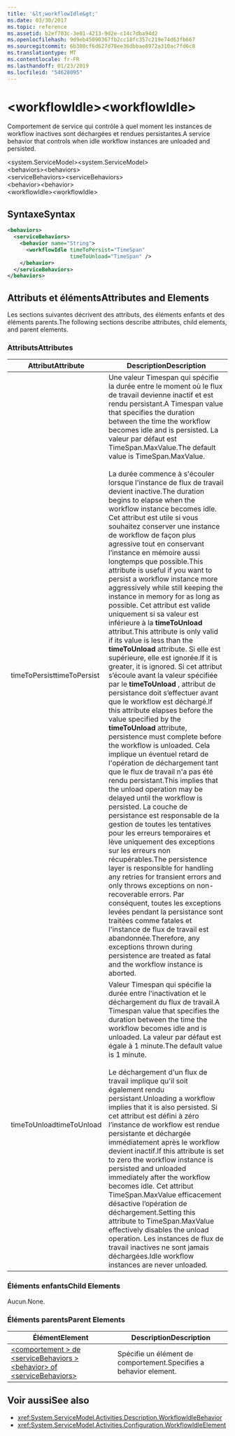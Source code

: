 ```yaml
---
title: '&lt;workflowIdle&gt;'
ms.date: 03/30/2017
ms.topic: reference
ms.assetid: b2ef703c-3e01-4213-9d2e-c14c7dba94d2
ms.openlocfilehash: 9d9eb45090367fb2cc18fc357c219e74d63fb667
ms.sourcegitcommit: 6b308cf6d627d78ee36dbbae8972a310ac7fd6c8
ms.translationtype: MT
ms.contentlocale: fr-FR
ms.lasthandoff: 01/23/2019
ms.locfileid: "54628095"
---
```

# <a name="ltworkflowidlegt"></a><span data-ttu-id="16026-102">&lt;workflowIdle&gt;</span><span class="sxs-lookup"><span data-stu-id="16026-102">&lt;workflowIdle&gt;</span></span>
<span data-ttu-id="16026-103">Comportement de service qui contrôle à quel moment les instances de workflow inactives sont déchargées et rendues persistantes.</span><span class="sxs-lookup"><span data-stu-id="16026-103">A service behavior that controls when idle workflow instances are unloaded and persisted.</span></span>  
  
<span data-ttu-id="16026-104">\<system.ServiceModel></span><span class="sxs-lookup"><span data-stu-id="16026-104">\<system.ServiceModel></span></span>  
<span data-ttu-id="16026-105">\<behaviors></span><span class="sxs-lookup"><span data-stu-id="16026-105">\<behaviors></span></span>  
<span data-ttu-id="16026-106">\<serviceBehaviors></span><span class="sxs-lookup"><span data-stu-id="16026-106">\<serviceBehaviors></span></span>  
<span data-ttu-id="16026-107">\<behavior></span><span class="sxs-lookup"><span data-stu-id="16026-107">\<behavior></span></span>  
<span data-ttu-id="16026-108">\<workflowIdle></span><span class="sxs-lookup"><span data-stu-id="16026-108">\<workflowIdle></span></span>  
  
## <a name="syntax"></a><span data-ttu-id="16026-109">Syntaxe</span><span class="sxs-lookup"><span data-stu-id="16026-109">Syntax</span></span>  
  
```xml  
<behaviors>
  <serviceBehaviors>
    <behavior name="String">
      <workflowIdle timeToPersist="TimeSpan" 
                    timeToUnload="TimeSpan" />
    </behavior>
  </serviceBehaviors>
</behaviors>  
```  
  
## <a name="attributes-and-elements"></a><span data-ttu-id="16026-110">Attributs et éléments</span><span class="sxs-lookup"><span data-stu-id="16026-110">Attributes and Elements</span></span>  
 <span data-ttu-id="16026-111">Les sections suivantes décrivent des attributs, des éléments enfants et des éléments parents.</span><span class="sxs-lookup"><span data-stu-id="16026-111">The following sections describe attributes, child elements, and parent elements.</span></span>  
  
### <a name="attributes"></a><span data-ttu-id="16026-112">Attributs</span><span class="sxs-lookup"><span data-stu-id="16026-112">Attributes</span></span>  
  
|<span data-ttu-id="16026-113">Attribut</span><span class="sxs-lookup"><span data-stu-id="16026-113">Attribute</span></span>|<span data-ttu-id="16026-114">Description</span><span class="sxs-lookup"><span data-stu-id="16026-114">Description</span></span>|  
|---------------|-----------------|  
|<span data-ttu-id="16026-115">timeToPersist</span><span class="sxs-lookup"><span data-stu-id="16026-115">timeToPersist</span></span>|<span data-ttu-id="16026-116">Une valeur Timespan qui spécifie la durée entre le moment où le flux de travail devienne inactif et est rendu persistant.</span><span class="sxs-lookup"><span data-stu-id="16026-116">A Timespan value that specifies the duration between the time the workflow becomes idle and is persisted.</span></span> <span data-ttu-id="16026-117">La valeur par défaut est TimeSpan.MaxValue.</span><span class="sxs-lookup"><span data-stu-id="16026-117">The default value is TimeSpan.MaxValue.</span></span><br /><br /> <span data-ttu-id="16026-118">La durée commence à s'écouler lorsque l'instance de flux de travail devient inactive.</span><span class="sxs-lookup"><span data-stu-id="16026-118">The duration begins to elapse when the workflow instance becomes idle.</span></span> <span data-ttu-id="16026-119">Cet attribut est utile si vous souhaitez conserver une instance de workflow de façon plus agressive tout en conservant l’instance en mémoire aussi longtemps que possible.</span><span class="sxs-lookup"><span data-stu-id="16026-119">This attribute  is useful if you want to persist a workflow instance more aggressively while still keeping the instance in memory for as long as possible.</span></span> <span data-ttu-id="16026-120">Cet attribut est valide uniquement si sa valeur est inférieure à la **timeToUnload** attribut.</span><span class="sxs-lookup"><span data-stu-id="16026-120">This attribute  is only valid if its value is less than the **timeToUnload** attribute.</span></span> <span data-ttu-id="16026-121">Si elle est supérieure, elle est ignorée.</span><span class="sxs-lookup"><span data-stu-id="16026-121">If it is greater, it is ignored.</span></span> <span data-ttu-id="16026-122">Si cet attribut s’écoule avant la valeur spécifiée par le **timeToUnload** , attribut de persistance doit s’effectuer avant que le workflow est déchargé.</span><span class="sxs-lookup"><span data-stu-id="16026-122">If this attribute elapses before the value specified by the **timeToUnload** attribute, persistence must complete before the workflow is unloaded.</span></span> <span data-ttu-id="16026-123">Cela implique un éventuel retard de l'opération de déchargement tant que le flux de travail n'a pas été rendu persistant.</span><span class="sxs-lookup"><span data-stu-id="16026-123">This implies that the unload operation may be delayed until the workflow is persisted.</span></span> <span data-ttu-id="16026-124">La couche de persistance est responsable de la gestion de toutes les tentatives pour les erreurs temporaires et lève uniquement des exceptions sur les erreurs non récupérables.</span><span class="sxs-lookup"><span data-stu-id="16026-124">The persistence layer is responsible for handling any retries for transient errors and only throws exceptions on non-recoverable errors.</span></span> <span data-ttu-id="16026-125">Par conséquent, toutes les exceptions levées pendant la persistance sont traitées comme fatales et l'instance de flux de travail est abandonnée.</span><span class="sxs-lookup"><span data-stu-id="16026-125">Therefore, any exceptions thrown during persistence are treated as fatal and the workflow instance is aborted.</span></span>|  
|<span data-ttu-id="16026-126">timeToUnload</span><span class="sxs-lookup"><span data-stu-id="16026-126">timeToUnload</span></span>|<span data-ttu-id="16026-127">Valeur Timespan qui spécifie la durée entre l'inactivation et le déchargement du flux de travail.</span><span class="sxs-lookup"><span data-stu-id="16026-127">A Timespan value that specifies the duration between the time the workflow becomes idle and is unloaded.</span></span> <span data-ttu-id="16026-128">La valeur par défaut est égale à 1 minute.</span><span class="sxs-lookup"><span data-stu-id="16026-128">The default value is 1 minute.</span></span><br /><br /> <span data-ttu-id="16026-129">Le déchargement d'un flux de travail implique qu'il soit également rendu persistant.</span><span class="sxs-lookup"><span data-stu-id="16026-129">Unloading a workflow implies that it is also persisted.</span></span> <span data-ttu-id="16026-130">Si cet attribut est défini à zéro l’instance de workflow est rendue persistante et déchargée immédiatement après le workflow devient inactif.</span><span class="sxs-lookup"><span data-stu-id="16026-130">If this attribute is set to zero the workflow instance is persisted and unloaded immediately after the workflow becomes idle.</span></span> <span data-ttu-id="16026-131">Cet attribut TimeSpan.MaxValue efficacement désactive l’opération de déchargement.</span><span class="sxs-lookup"><span data-stu-id="16026-131">Setting this attribute to TimeSpan.MaxValue effectively disables the unload operation.</span></span> <span data-ttu-id="16026-132">Les instances de flux de travail inactives ne sont jamais déchargées.</span><span class="sxs-lookup"><span data-stu-id="16026-132">Idle workflow instances are never unloaded.</span></span>|  
  
### <a name="child-elements"></a><span data-ttu-id="16026-133">Éléments enfants</span><span class="sxs-lookup"><span data-stu-id="16026-133">Child Elements</span></span>  
 <span data-ttu-id="16026-134">Aucun.</span><span class="sxs-lookup"><span data-stu-id="16026-134">None.</span></span>  
  
### <a name="parent-elements"></a><span data-ttu-id="16026-135">Éléments parents</span><span class="sxs-lookup"><span data-stu-id="16026-135">Parent Elements</span></span>  
  
|<span data-ttu-id="16026-136">Élément</span><span class="sxs-lookup"><span data-stu-id="16026-136">Element</span></span>|<span data-ttu-id="16026-137">Description</span><span class="sxs-lookup"><span data-stu-id="16026-137">Description</span></span>|  
|-------------|-----------------|  
|[<span data-ttu-id="16026-138">\<comportement > de \<serviceBehaviors ></span><span class="sxs-lookup"><span data-stu-id="16026-138">\<behavior> of \<serviceBehaviors></span></span>](../../../../../docs/framework/configure-apps/file-schema/windows-workflow-foundation/behavior-of-servicebehaviors-of-workflow.md)|<span data-ttu-id="16026-139">Spécifie un élément de comportement.</span><span class="sxs-lookup"><span data-stu-id="16026-139">Specifies a behavior element.</span></span>|  
  
## <a name="see-also"></a><span data-ttu-id="16026-140">Voir aussi</span><span class="sxs-lookup"><span data-stu-id="16026-140">See also</span></span>
- <xref:System.ServiceModel.Activities.Description.WorkflowIdleBehavior>
- <xref:System.ServiceModel.Activities.Configuration.WorkflowIdleElement>
